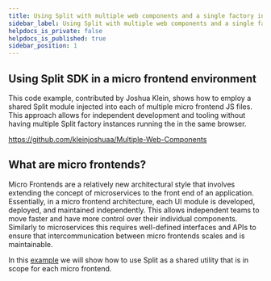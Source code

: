 ```yaml
---
title: Using Split with multiple web components and a single factory instance
sidebar_label: Using Split with multiple web components and a single factory instance
helpdocs_is_private: false
helpdocs_is_published: true
sidebar_position: 1
---
```


<p>
  <button hidden style={{borderRadius:'8px', border:'1px', fontFamily:'Courier New', fontWeight:'800', textAlign:'left'}}> help.split.io link: https://help.split.io/hc/en-us/articles/17187557200525-Using-Split-with-multiple-web-components-and-a-single-factory-instance </button>
</p>

## Using Split SDK in a micro frontend environment
This code example, contributed by Joshua Klein, shows how to employ a shared Split module injected into each of multiple micro frontend JS files. This approach allows for independent development and tooling without having multiple Split factory instances running the in the same browser.

https://github.com/kleinjoshuaa/Multiple-Web-Components 

## What are micro frontends?
Micro Frontends are a relatively new architectural style that involves extending the concept of microservices to the front end of an application. Essentially, in a micro frontend architecture, each UI module is developed, deployed, and maintained independently. This allows independent teams to move faster and have more control over their individual components. Similarly to microservices this requires well-defined interfaces and APIs to ensure that intercommunication between micro frontends scales and is maintainable.

In this [example](https://github.com/kleinjoshuaa/Multiple-Web-Components) we will show how to use Split as a shared utility that is in scope for each micro frontend.